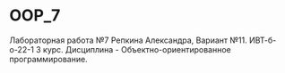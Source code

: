 # OOP_7
Лабораторная работа №7 Репкина Александра, Вариант №11. ИВТ-б-о-22-1 3 курс. Дисциплина - Объектно-ориентированное программирование.
